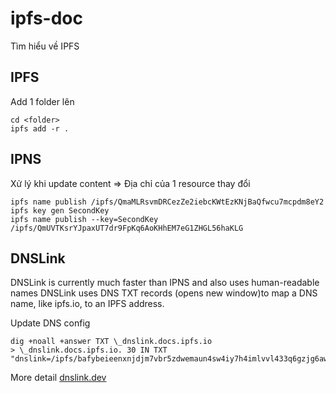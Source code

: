 # ipfs-doc

Tìm hiểu về IPFS

## IPFS

Add 1 folder lên

```
cd <folder>
ipfs add -r .
```

## IPNS

Xử lý khi update content => Địa chỉ của 1 resource thay đổi

```
ipfs name publish /ipfs/QmaMLRsvmDRCezZe2iebcKWtEzKNjBaQfwcu7mcpdm8eY2
ipfs key gen SecondKey
ipfs name publish --key=SecondKey /ipfs/QmUVTKsrYJpaxUT7dr9FpKq6AoKHhEM7eG1ZHGL56haKLG
```

## DNSLink

DNSLink is currently much faster than IPNS and also uses human-readable names
DNSLink uses DNS TXT records (opens new window)to map a DNS name, like ipfs.io, to an IPFS address.

Update DNS config

```
dig +noall +answer TXT \_dnslink.docs.ipfs.io
> \_dnslink.docs.ipfs.io. 30 IN TXT "dnslink=/ipfs/bafybeieenxnjdjm7vbr5zdwemaun4sw4iy7h4imlvvl433q6gzjg6awdpq"
```

More detail [dnslink.dev](https://dnslink.dev/)
